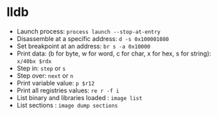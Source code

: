 # lldb

* Launch process: `process launch --stop-at-entry`
* Disassemble at a specific address: `d -s 0x100001080`
* Set breakpoint at an address: `br s -a 0x10000`
* Print data: (b for byte, w for word, c for char, x for hex, s for string): `x/40bx $rdx`
* Step in: `step` or `s`
* Step over: `next` or `n`
* Print variable value: `p $r12`
* Print all registries values: `re r -f i`
* List binary and libraries loaded : `image list`
* List sections : `image dump sections`


